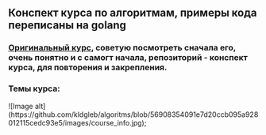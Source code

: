 <h2> Конспект курса по алгоритмам, примеры кода переписаны на golang </h2>
<h3> <a href="https://www.coursera.org/learn/algorithms-part1">Оригинальный курс</a>, советую посмотреть сначала его, очень понятно и с самогт начала, репозиторий - конспект курса, для повторения и закрепления.</h3>
<h3> Темы курса: </h3>
![Image alt](https://github.com/kldgleb/algoritms/blob/56908354091e7d20ccb095a928012115cedc93e5/images/course_info.jpg);
